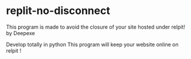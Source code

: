# replit-no-disconnect
This program is made to avoid the closure of your site hosted under relpit! by Deepexe


Develop totally in python 
This program will keep your website online on relpit !


